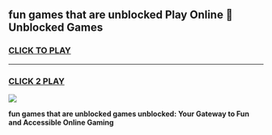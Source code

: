 
## fun games that are unblocked Play Online 👋 Unblocked Games
<h3>
<a href="https://premium.freeplayer.one?title=fun_games_that_are_unblocked&ref=19F">CLICK TO PLAY</a></h3>
<hr>

<h3>
<a href="https://premium.freeplayer.one?title=fun_games_that_are_unblocked&ref=19F">CLICK 2 PLAY</a>
  
</h3>

<a href="https://premium.freeplayer.one?title=fun_games_that_are_unblocked&ref=19F"><img src="https://clearcache.store/games.png"></a>


**fun games that are unblocked games unblocked: Your Gateway to Fun and Accessible Online Gaming**
